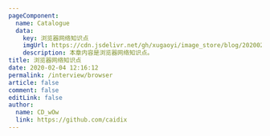 ```yaml
---
pageComponent:
  name: Catalogue
  data:
    key: 浏览器网络知识点
    imgUrl: https://cdn.jsdelivr.net/gh/xugaoyi/image_store/blog/20200204143633.png
    description: 本章内容是浏览器网络知识点。
title: 浏览器网络知识点
date: 2020-02-04 12:16:12
permalink: /interview/browser
article: false
comment: false
editLink: false
author:
  name: CD_wOw
  link: https://github.com/caidix
---
```

